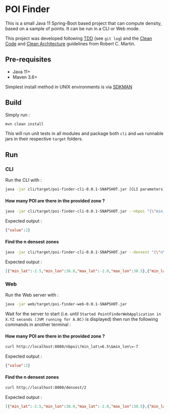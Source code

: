 # POI Finder

This is a small Java 11 Spring-Boot based project that can compute density, based on a sample of points. It can be run
in a CLI or Web mode.

This project was developed following [TDD](https://en.wikipedia.org/wiki/Test-driven_development) (see `git log`) and
the [Clean Code](https://www.amazon.com/Clean-Code-Handbook-Software-Craftsmanship-ebook/dp/B001GSTOAM) and 
[Clean Architecture](https://www.amazon.com/Clean-Architecture-Craftsmans-Software-Structure/dp/0134494164) 
guidelines from Robert C. Martin.

## Pre-requisites

- Java 11+
- Maven 3.6+

Simplest install method in UNIX environments is via [SDKMAN](https://sdkman.io/)

## Build

Simply run :
```bash
mvn clean install
```
This will run unit tests in all modules and package both `cli` and `web` runnable jars in their respective `target` folders.

## Run

### CLI

Run the CLI with :
```bash
java -jar cli/target/poi-finder-cli-0.0.1-SNAPSHOT.jar [CLI parameters]
```

#### How many POI are there in the provided zone ?

```bash
java -jar cli/target/poi-finder-cli-0.0.1-SNAPSHOT.jar --nbpoi "{\"min_lat\": 6.5, \"min_lon\": -7}"
```
Expected output :
```json
{"value":2}
```


#### Find the n densest zones

```bash
java -jar cli/target/poi-finder-cli-0.0.1-SNAPSHOT.jar --densest "{\"n\": 2}"
```
Expected output :
```json
[{"min_lat":-2.5,"min_lon":38.0,"max_lat":-2.0,"max_lon":38.5},{"min_lat":6.5,"min_lon":-7.0,"max_lat":7.0,"max_lon":-6.5}]
```

### Web

Run the Web server with :
```bash
java -jar web/target/poi-finder-web-0.0.1-SNAPSHOT.jar
```

Wait for the server to start (i.e. until `Started PointFinderWebApplication in X.YZ seconds (JVM running for A.BC)` is
displayed) then run the following commands in another terminal :

#### How many POI are there in the provided zone ?

```bash
curl http://localhost:8080/nbpoi\?min_lat\=6.5\&min_lon\=-7
```
Expected output :
```json
{"value":2}
```

#### Find the n densest zones

```bash
curl http://localhost:8080/densest/2
```
Expected output :
```json
[{"min_lat":-2.5,"min_lon":38.0,"max_lat":-2.0,"max_lon":38.5},{"min_lat":6.5,"min_lon":-7.0,"max_lat":7.0,"max_lon":-6.5}]
```
